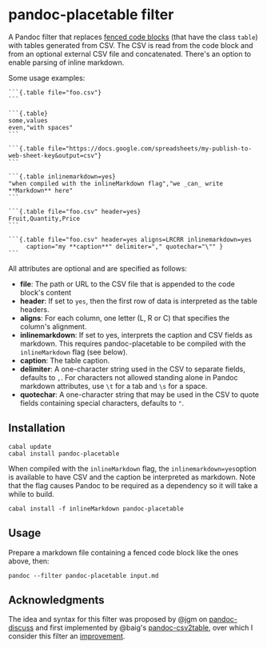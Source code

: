 # pandoc-placetable filter

A Pandoc filter that replaces [fenced code blocks](http://pandoc.org/README.html#fenced-code-blocks)
(that have the class `table`) with tables generated from CSV. The CSV is read from the code block
and from an optional external CSV file and concatenated. There's an option to enable parsing of
inline markdown.

Some usage examples:

    ```{.table file="foo.csv"}
    ```

    ```{.table}
    some,values
    even,"with spaces"
    ```

    ```{.table file="https://docs.google.com/spreadsheets/my-publish-to-web-sheet-key&output=csv"}
    ```

    ```{.table inlinemarkdown=yes}
    "when compiled with the inlineMarkdown flag","we _can_ write **Markdown** here"
    ```

    ```{.table file="foo.csv" header=yes}
    Fruit,Quantity,Price
    ```

    ```{.table file="foo.csv" header=yes aligns=LRCRR inlinemarkdown=yes
         caption="my **caption**" delimiter="," quotechar="\"" }
    ```
All attributes are optional and are specified as follows:

- **file**: The path or URL to the CSV file that is appended to the code block's content
- **header**: If set to `yes`, then the first row of data is interpreted as the table headers.
- **aligns**: For each column, one letter (L, R or C) that specifies the column's alignment.
- **inlinemarkdown**: If set to yes, interprets the caption and CSV fields as markdown.
  This requires pandoc-placetable to be compiled with the `inlineMarkdown` flag (see below).
- **caption**: The table caption.
- **delimiter**: A one-character string used in the CSV to separate fields, defaults to `,`.
  For characters not allowed standing alone in Pandoc markdown attributes, use `\t` for a
  tab and `\s` for a space.
- **quotechar**: A one-character string that may be used in the CSV to quote fields containing
  special characters, defaults to `"`.

## Installation

    cabal update
    cabal install pandoc-placetable

When compiled with the `inlineMarkdown` flag, the `inlinemarkdown=yes`option is available to
have CSV and the caption be interpreted as markdown. Note that the flag causes Pandoc to be
required as a dependency so it will take a while to build.

    cabal install -f inlineMarkdown pandoc-placetable

## Usage

Prepare a markdown file containing a fenced code block like the ones above, then:

    pandoc --filter pandoc-placetable input.md

## Acknowledgments

The idea and syntax for this filter was proposed by @jgm on
[pandoc-discuss](https://groups.google.com/forum/#!topic/pandoc-discuss/kBdJU_JktzI)
and first implemented by @baig's [pandoc-csv2table](https://github.com/baig/pandoc-csv2table),
over which I consider this filter an [improvement](https://github.com/mb21/pandoc-placetable/issues/1).
